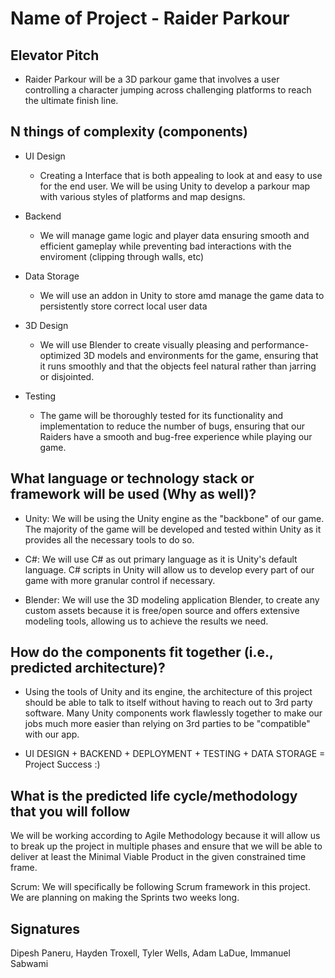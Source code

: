 # Name of Project - Raider Parkour


## Elevator Pitch
- Raider Parkour will be a 3D parkour game that involves a user controlling a character jumping across challenging platforms to reach the ultimate finish line. 

## N things of complexity (components)

- UI Design
  - Creating a Interface that is both appealing to look at and easy to use for the end user. We will be using Unity to develop a parkour map with various styles of platforms and map designs. 

- Backend
  - We will manage game logic and player data ensuring smooth and efficient gameplay while preventing bad interactions with the enviroment (clipping through walls, etc)

- Data Storage
  - We will use an addon in Unity to store amd manage the game data to persistently store correct local user data

- 3D Design
  - We will use Blender to create visually pleasing and performance-optimized 3D models and environments for the game, ensuring that it runs smoothly and that the objects feel natural rather than jarring or disjointed.

- Testing
  - The game will be thoroughly tested for its functionality and implementation to reduce the number of bugs, ensuring that our Raiders have a smooth and bug-free experience while playing our game.
  
## What language or technology stack or framework will be used (Why as well)?
- Unity: We will be using the Unity engine as the "backbone" of our game. The majority of the game will be developed and tested within Unity as it provides all the necessary tools to do so.
  
- C#: We will use C# as out primary language as it is Unity's default language. C# scripts in Unity will allow us to develop every part of our game with more granular control if necessary.
  
- Blender: We will use the 3D modeling application Blender, to create any custom assets because it is free/open source and offers extensive modeling tools, allowing us to achieve the results we need.

## How do the components fit together (i.e., predicted architecture)?
- Using the tools of Unity and its engine, the architecture of this project should be able to talk to itself without having to reach out to 3rd party software. Many Unity components work flawlessly together to make our jobs much more easier than relying on 3rd parties to be "compatible" with our app. 

- UI DESIGN + BACKEND + DEPLOYMENT + TESTING + DATA STORAGE   =  Project Success :) 
 


## What is the predicted life cycle/methodology that you will follow

  We will be working according to Agile Methodology because it will allow us to break up the project in multiple phases and ensure that we will be able to deliver at least the Minimal Viable Product in the given constrained time frame.

  Scrum:
  We will specifically be following Scrum framework in this project. We are planning on making the Sprints two weeks long.

## Signatures

  Dipesh Paneru, Hayden Troxell, Tyler Wells, Adam LaDue, Immanuel Sabwami
